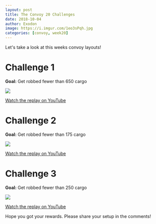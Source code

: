 ```yaml
---
layout: post
title: The Convoy 20 Challenges
date: 2018-10-04
author: Exodon
image: https://i.imgur.com/1eo3sPqh.jpg
categories: [convoy, week20]
---
```


Let's take a look at this weeks convoy layouts!

# Challenge 1

**Goal:** Get robbed fewer than 650 cargo

![](https://i.imgur.com/jzRMQFSl.png)

[Watch the replay on YouTube](https://youtu.be/OLRyAxVNAKA)

# Challenge 2

**Goal:** Get robbed fewer than 175 cargo

![](https://i.imgur.com/zOqQAdHl.png)

[Watch the replay on YouTube](https://youtu.be/xi3IuRjyBJQ)

# Challenge 3

**Goal:** Get robbed fewer than 250 cargo

![](https://i.imgur.com/dakKOK1l.png)

[Watch the replay on YouTube](https://youtu.be/2HOKIAXcSqg)

Hope you got your rewards. Please share your setup in the comments!
